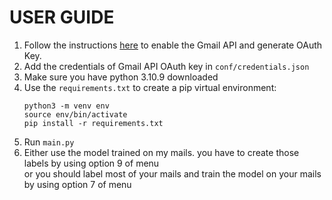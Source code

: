 # USER GUIDE

1. Follow the instructions 
[here](https://developers.google.com/gmail/api/quickstart/python)
to enable the Gmail API and generate OAuth Key.
2. Add the credentials of Gmail API OAuth key in `conf/credentials.json`
3. Make sure you have python 3.10.9 downloaded
4. Use the `requirements.txt` to create a pip virtual environment:
    ```
    python3 -m venv env
    source env/bin/activate
    pip install -r requirements.txt
    ```
5. Run `main.py`
6. Either use the model trained on my mails. you have to create those labels by using 
option 9 of menu \
or you should label most of your mails and train the model on 
your mails by using option 7 of menu

